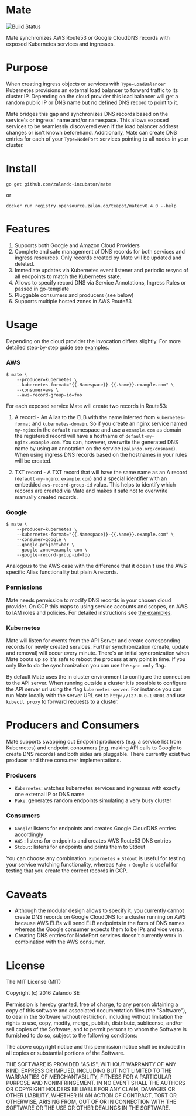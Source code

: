 # Mate
[![Build Status](https://travis-ci.org/zalando-incubator/mate.svg?branch=master)](https://travis-ci.org/zalando-incubator/mate)

Mate synchronizes AWS Route53 or Google CloudDNS records with exposed Kubernetes services and ingresses.

# Purpose

When creating ingress objects or services with `Type=LoadBalancer` Kubernetes provisions an external load balancer to forward traffic to its cluster IP. Depending on the cloud provider this load balancer will get a random public IP or DNS name but no defined DNS record to point to it.

Mate bridges this gap and synchronizes DNS records based on the service's or ingress' name and/or namespace. This allows exposed services to be seamlessly discovered even if the load balancer address changes or isn't known beforehand. Additionally, Mate can create DNS entries for each of your `Type=NodePort` services pointing to all nodes in your cluster.

# Install

```
go get github.com/zalando-incubator/mate
```

or

```
docker run registry.opensource.zalan.do/teapot/mate:v0.4.0 --help
```

# Features

1. Supports both Google and Amazon Cloud Providers
2. Complete and safe management of DNS records for both services and ingress resources. Only records created by Mate
will be updated and deleted.
3. Immediate updates via Kubernetes event listener and periodic resync of all endpoints to match the Kubernetes state.
4. Allows to specify record DNS via Service Annotations, Ingress Rules or passed in go-template
5. Pluggable consumers and producers (see below)
6. Supports multiple hosted zones in AWS Route53

# Usage

Depending on the cloud provider the invocation differs slightly. For more detailed step-by-step guide see [examples](examples).

### AWS

```
$ mate \
    --producer=kubernetes \
    --kubernetes-format="{{.Namespace}}-{{.Name}}.example.com" \
    --consumer=aws \
    --aws-record-group-id=foo
```

For each exposed service Mate will create two records in Route53:

1. A record - An Alias to the ELB with the name inferred from `kubernetes-format` and `kubernetes-domain`. So if you create an nginx service named `my-nginx` in the `default` namespace and use a `example.com` as domain the registered record will have a hostname of `default-my-nginx.example.com`. You can, however, overwrite the generated DNS name by using an annotation on the service (`zalando.org/dnsname`). When using ingress DNS records based on the hostnames in your rules will be created.

2. TXT record - A TXT record that will have the same name as an A record (`default-my-nginx.example.com`) and a special identifier with an embedded `aws-record-group-id` value. This helps to identify which records are created via Mate and makes it safe not to overwrite manually created records.

### Google

```
$ mate \
    --producer=kubernetes \
    --kubernetes-format="{{.Namespace}}-{{.Name}}.example.com" \
    --consumer=google \
    --google-project=bar \
    --google-zone=example-com \
    --google-record-group-id=foo
```

Analogous to the AWS case with the difference that it doesn't use the AWS specific Alias functionality but plain A records.

### Permissions

Mate needs permission to modify DNS records in your chosen cloud provider.
On GCP this maps to using service accounts and scopes, on AWS to IAM roles and policies.
For detailed instructions see [the examples](examples).

### Kubernetes

Mate will listen for events from the API Server and create corresponding
records for newly created services. Further synchronization (create, update and
removal) will occur every minute. There's an initial syncronization when Mate
boots up so it's safe to reboot the process at any point in time. If you only
like to do the synchronization you can use the `sync-only` flag.

By default Mate uses the in cluster environment to configure the connection to
the API server. When running outside a cluster it is possible to configure the
API server url using the flag `kubernetes-server`. For instance you can run
Mate locally with the server URL set to `http://127.0.0.1:8001` and use
`kubectl proxy` to forward requests to a cluster.

# Producers and Consumers

Mate supports swapping out Endpoint producers (e.g. a service list from Kubernetes) and endpoint consumers (e.g. making API calls to Google to create DNS records) and both sides are pluggable. There currently exist two producer and three consumer implementations.

### Producers

* `Kubernetes`: watches kubernetes services and ingresses with exactly one external IP or DNS name
* `Fake`: generates random endpoints simulating a very busy cluster

### Consumers

* `Google`: listens for endpoints and creates Google CloudDNS entries accordingly
* `AWS`   : listens for endpoints and creates AWS Route53 DNS entries
* `Stdout`: listens for endpoints and prints them to Stdout

You can choose any combination. `Kubernetes` + `Stdout` is useful for testing your service watching functionality, whereas `Fake` + `Google` is useful for testing that you create the correct records in GCP.

# Caveats

* Although the modular design allows to specify it, you currently cannot create DNS records on Google CloudDNS for a cluster running on AWS because AWS ELBs will send ELB endpoints in the form of DNS names whereas the Google consumer expects them to be IPs and vice versa.
* Creating DNS entries for NodePort services doesn't currently work in combination with the AWS consumer.

# License

The MIT License (MIT)

Copyright (c) 2016 Zalando SE

Permission is hereby granted, free of charge, to any person obtaining a copy
of this software and associated documentation files (the "Software"), to deal
in the Software without restriction, including without limitation the rights
to use, copy, modify, merge, publish, distribute, sublicense, and/or sell
copies of the Software, and to permit persons to whom the Software is
furnished to do so, subject to the following conditions:

The above copyright notice and this permission notice shall be included in all
copies or substantial portions of the Software.

THE SOFTWARE IS PROVIDED "AS IS", WITHOUT WARRANTY OF ANY KIND, EXPRESS OR
IMPLIED, INCLUDING BUT NOT LIMITED TO THE WARRANTIES OF MERCHANTABILITY,
FITNESS FOR A PARTICULAR PURPOSE AND NONINFRINGEMENT. IN NO EVENT SHALL THE
AUTHORS OR COPYRIGHT HOLDERS BE LIABLE FOR ANY CLAIM, DAMAGES OR OTHER
LIABILITY, WHETHER IN AN ACTION OF CONTRACT, TORT OR OTHERWISE, ARISING FROM,
OUT OF OR IN CONNECTION WITH THE SOFTWARE OR THE USE OR OTHER DEALINGS IN THE
SOFTWARE.
